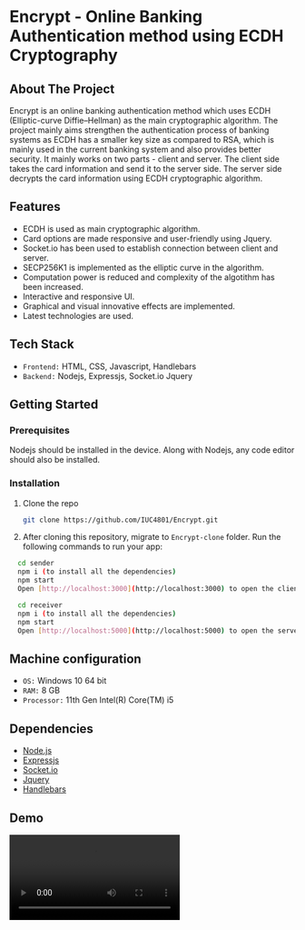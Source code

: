 # Encrypt - Online Banking Authentication method using ECDH Cryptography

## About The Project

Encrypt is an online banking authentication method which uses ECDH (Elliptic-curve Diffie–Hellman) as the main cryptographic algorithm. The project mainly aims strengthen the authentication process of banking systems as ECDH has a smaller key size as compared to RSA, which is mainly used in the current banking system and also provides better security. It mainly works on two parts - client and server. The client side takes the card information and send it to the server side. The server side decrypts the card information using ECDH cryptographic algorithm.

## Features

- ECDH is used as main cryptographic algorithm.
- Card options are made responsive and user-friendly using Jquery.
- Socket.io has been used to establish connection between client and server.
- SECP256K1 is implemented as the elliptic curve in the algorithm.
- Computation power is reduced and complexity of the algotithm has been increased.
- Interactive and responsive UI.
- Graphical and visual innovative effects are implemented.
- Latest technologies are used.


## Tech Stack

- `Frontend:` HTML, CSS, Javascript, Handlebars
- `Backend:` Nodejs, Expressjs, Socket.io Jquery

<!-- GETTING STARTED -->
## Getting Started


### Prerequisites

Nodejs should be installed in the device. Along with Nodejs, any code editor should also be installed.

### Installation

1. Clone the repo
   ```sh
   git clone https://github.com/IUC4801/Encrypt.git
   ```
   
2. After cloning this repository, migrate to ```Encrypt-clone``` folder. Run the following commands to run your app:
```bash
  cd sender
  npm i (to install all the dependencies)
  npm start
  Open [http://localhost:3000](http://localhost:3000) to open the client side.
```

```bash
  cd receiver
  npm i (to install all the dependencies)
  npm start
  Open [http://localhost:5000](http://localhost:5000) to open the server side.
```

## Machine configuration
- `OS:` Windows 10 64 bit
- `RAM:` 8 GB 
- `Processor:` 11th Gen Intel(R) Core(TM) i5


## Dependencies
* [Node.js](https://nodejs.org/en/)
* [Expressjs](https://expressjs.com/)
* [Socket.io](https://socket.io/)
* [Jquery](https://jquery.com/)
* [Handlebars](https://handlebarsjs.com/)

## Demo

![Github demo (1)](https://user-images.githubusercontent.com/61285140/211609176-fcba31b6-2648-4d59-b8f2-6d3601cdb796.mp4)

  
